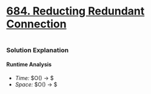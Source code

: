 # [684. Reducting Redundant Connection](https://leetcode.com/problems/redundant-connection/)

```python

```

### Solution Explanation 

#### Runtime Analysis  
- *Time:* $O() -> $
- *Space:* $O() -> $ 